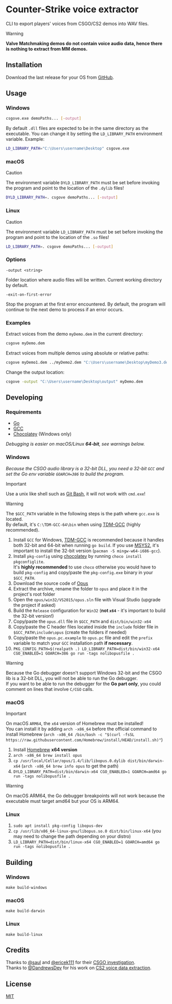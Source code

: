 # Counter-Strike voice extractor

CLI to export players' voices from CSGO/CS2 demos into WAV files.

> [!WARNING]  
> **Valve Matchmaking demos do not contain voice audio data, hence there is nothing to extract from MM demos.**

## Installation

Download the last release for your OS from [GitHub](https://github.com/akiver/csgo-voice-extractor/releases/latest).

## Usage

### Windows

```bash
csgove.exe demoPaths... [-output]
```

By default `.dll` files are expected to be in the same directory as the executable.
You can change it by setting the `LD_LIBRARY_PATH` environment variable. Example:

```bash
LD_LIBRARY_PATH="C:\Users\username\Desktop" csgove.exe
```

### macOS

> [!CAUTION]  
> The environment variable `DYLD_LIBRARY_PATH` must be set before invoking the program and point to the location of the `.dylib` files!

```bash
DYLD_LIBRARY_PATH=. csgove demoPaths... [-output]
```

### Linux

> [!CAUTION]  
> The environment variable `LD_LIBRARY_PATH` must be set before invoking the program and point to the location of the `.so` files!

```bash
LD_LIBRARY_PATH=. csgove demoPaths... [-output]
```

### Options

`-output <string>`

Folder location where audio files will be written. Current working directory by default.

`-exit-on-first-error`

Stop the program at the first error encountered. By default, the program will continue to the next demo to process if an error occurs.

### Examples

Extract voices from the demo `myDemo.dem` in the current directory:

```bash
csgove myDemo.dem
```

Extract voices from multiple demos using absolute or relative paths:

```bash
csgove myDemo1.dem ../myDemo2.dem "C:\Users\username\Desktop\myDemo3.dem"
```

Change the output location:

```bash
csgove -output "C:\Users\username\Desktop\output" myDemo.dem
```

## Developing

### Requirements

- [Go](https://go.dev/)
- [GCC](https://gcc.gnu.org/)
- [Chocolatey](https://chocolatey.org/) (Windows only)

_Debugging is easier on macOS/Linux **64-bit**, see warnings below._

### Windows

_Because the CSGO audio library is a 32-bit DLL, you need a 32-bit `GCC` and set the Go env variable `GOARCH=386` to build the program._

> [!IMPORTANT]  
> Use a unix like shell such as [Git Bash](https://git-scm.com/), it will not work with `cmd.exe`!

> [!WARNING]  
> The `$GCC_PATH` variable in the following steps is the path where `gcc.exe` is located.  
> By default, it's `C:\TDM-GCC-64\bin` when using [TDM-GCC](https://jmeubank.github.io/tdm-gcc/) (highly recommended).

1. Install `GCC` for Windows, [TDM-GCC](https://jmeubank.github.io/tdm-gcc/) is recommended because it handles both 32-bit and 64-bit when running `go build`.
   If you use [MSYS2](https://www.msys2.org/), it's important to install the 32-bit version (`pacman -S mingw-w64-i686-gcc`).
2. Install `pkg-config` using [chocolatey](https://chocolatey.org/) by running `choco install pkgconfiglite`.  
   It's **highly recommended** to use `choco` otherwise you would have to build `pkg-config` and copy/paste the `pkg-config.exe` binary in your `$GCC_PATH`.
3. Download the source code of [Opus](https://opus-codec.org/downloads/)
4. Extract the archive, rename the folder to `opus` and place it in the project's root folder
5. Open the `opus/win32/VS2015/opus.sln` file with Visual Studio (upgrade the project if asked)
6. Build the `Release` configuration for `Win32` (**not `x64`** - it's important to build the 32-bit version!)
7. Copy/paste the `opus.dll` file in `$GCC_PATH` and `dist/bin/win32-x64`
8. Copy/paste the C header files located inside the `include` folder file in `$GCC_PATH\include\opus` (create the folders if needed)
9. Copy/paste the `opus.pc.example` to `opus.pc` file and edit the `prefix` variable to match your `GCC` installation path **if necessary**.
10. `PKG_CONFIG_PATH=$(realpath .) LD_LIBRARY_PATH=dist/bin/win32-x64 CGO_ENABLED=1 GOARCH=386 go run -tags nolibopusfile .`

> [!WARNING]  
> Because the Go debugger doesn't support Windows 32-bit and the CSGO lib is a 32-bit DLL, you will not be able to run the Go debugger.  
> If you want to be able to run the debugger for the **Go part only**, you could comment on lines that involve `C/CGO` calls.

### macOS

> [!IMPORTANT]  
> On macOS `ARM64`, the `x64` version of Homebrew must be installed!  
> You can install it by adding `arch -x86_64` before the official command to install Homebrew (`arch -x86_64 /bin/bash -c "$(curl -fsSL https://raw.githubusercontent.com/Homebrew/install/HEAD/install.sh)"`)

1. Install [Homebrew](https://brew.sh) **x64 version**
2. `arch -x86_64 brew install opus`
3. `cp /usr/local/Cellar/opus/1.4/lib/libopus.0.dylib dist/bin/darwin-x64` (`arch -x86_64 brew info opus` to get the path)
4. `DYLD_LIBRARY_PATH=dist/bin/darwin-x64 CGO_ENABLED=1 GOARCH=amd64 go run -tags nolibopusfile .`

> [!WARNING]  
> On macOS ARM64, the Go debugger breakpoints will not work because the executable must target amd64 but your OS is ARM64.

### Linux

1. `sudo apt install pkg-config libopus-dev`
2. `cp /usr/lib/x86_64-linux-gnu/libopus.so.0 dist/bin/linux-x64` (you may need to change the path depending on your distro)
3. `LD_LIBRARY_PATH=dist/bin/linux-x64 CGO_ENABLED=1 GOARCH=amd64 go run -tags nolibopusfile .`

## Building

### Windows

`make build-windows`

### macOS

`make build-darwin`

### Linux

`make build-linux`

## Credits

Thanks to [@saul](https://github.com/saul) and [@ericek111](https://github.com/ericek111) for their [CSGO investigation](https://github.com/saul/demofile/issues/83#issuecomment-1207437098).  
Thanks to [@DandrewsDev](https://github.com/DandrewsDev) for his work on [CS2 voice data extraction](https://github.com/DandrewsDev/CS2VoiceData).

## License

[MIT](https://github.com/akiver/csgo-voice-extractor/blob/main/LICENSE)
